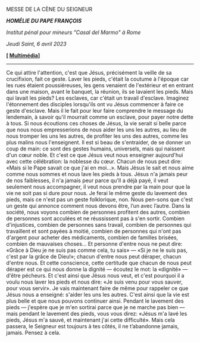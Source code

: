 MESSE DE LA CÈNE DU SEIGNEUR

***HOMÉLIE DU PAPE FRANÇOIS***

*Institut pénal pour mineurs "Casal del Marmo" à Rome*

*Jeudi Saint, 6 avril 2023*

**\[ [Multimédia](http://w2.vatican.va/content/francesco/fr/events/event.dir.html/content/vaticanevents/fr/2023/4/6/coena-domini.html)\]**

* * *

Ce qui attire l'attention, c'est que Jésus, précisément la veille de sa crucifixion, fait ce geste. Laver les pieds, c'était la coutume à l'époque car les rues étaient poussiéreuses, les gens venaient de l'extérieur et en entrant dans une maison, avant le banquet, la réunion, ils se lavaient les pieds. Mais qui lavait les pieds? Les esclaves, car c'était un travail d'esclave. Imaginez l'étonnement des disciples lorsqu'ils ont vu Jésus commencer à faire ce geste d'esclave. Mais il le fait pour leur faire comprendre le message du lendemain, à savoir qu'il mourrait comme un esclave, pour payer notre dette à tous. Si nous écoutions ces choses de Jésus, la vie serait si belle parce que nous nous empresserions de nous aider les uns les autres, au lieu de nous tromper les uns les autres, de profiter les uns des autres, comme les plus malins nous l'enseignent. Il est si beau de s'entraider, de se donner un coup de main: ce sont des gestes humains, universels, mais qui naissent d'un cœur noble. Et c'est ce que Jésus veut nous enseigner aujourd'hui avec cette célébration: la noblesse du cœur. Chacun de nous peut dire: «Mais si le Pape savait ce que j'ai en moi...». Mais Jésus le sait et nous aime comme nous sommes et nous lave les pieds à tous. Jésus n'a jamais peur de nos faiblesses, il n'a jamais peur parce qu'Il a déjà payé, il veut seulement nous accompagner, il veut nous prendre par la main pour que la vie ne soit pas si dure pour nous. Je ferai le même geste du lavement des pieds, mais ce n'est pas un geste folklorique, non. Nous pen-sons que c'est un geste qui annonce comment nous devons être, l’un avec l’autre. Dans la société, nous voyons combien de personnes profitent des autres, combien de personnes sont acculées et ne réussissent pas à s'en sortir. Combien d'injustices, combien de personnes sans travail, combien de personnes qui travaillent et sont payées à moitié, combien de personnes qui n'ont pas d'argent pour acheter des médicaments, combien de familles brisées, combien de mauvaises choses... Et personne d'entre nous ne peut dire: «Grâce à Dieu je ne suis pas comme cela, tu sais» — «Si je ne le suis pas, c'est par la grâce de Dieu!»; chacun d'entre nous peut déraper, chacun d'entre nous. Et cette conscience, cette certitude que chacun de nous peut déraper est ce qui nous donne la dignité — écoutez le mot: la «dignité» — d'être pécheurs. Et c'est ainsi que Jésus nous veut, et c'est pourquoi il a voulu nous laver les pieds et nous dire: «Je suis venu pour vous sauver, pour vous servir». Je vais maintenant faire de même pour rappeler ce que Jésus nous a enseigné: s'aider les uns les autres. C'est ainsi que la vie est plus belle et que nous pouvons continuer ainsi. Pendant le lavement des pieds — j'espère que je m'en sortirai parce que je ne marche pas bien — mais pendant le lavement des pieds, vous vous direz: «Jésus m'a lavé les pieds, Jésus m'a sauvé, et maintenant j'ai cette difficulté». Mais cela passera, le Seigneur est toujours à tes côtés, il ne t’abandonne jamais, jamais. Pensez à cela.